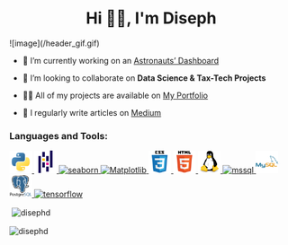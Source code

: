 <h1 align="center">Hi 🙋‍♀️, I'm Diseph </h1>
![image](/header_gif.gif)

- 🔭 I’m currently working on an [Astronauts’ Dashboard](https://github.com/DisephD/NASA-Intl-Space-Station-Project)

- 👯 I’m looking to collaborate on **Data Science & Tax-Tech Projects**

- 👨‍💻 All of my projects are available on [My Portfolio](datascienceportfol.io/DisephDumIgoni)

- 📝 I regularly write articles on [Medium](https://diseph.medium.com/)

<h3 align="left">Languages and Tools:</h3>
<p align="left"> <a href="https://www.python.org" target="_blank" rel="noreferrer"> <img src="https://raw.githubusercontent.com/devicons/devicon/master/icons/python/python-original.svg" alt="python" width="40" height="40"/> </a> <a href="https://pandas.pydata.org/" target="_blank" rel="noreferrer"> <img src="https://raw.githubusercontent.com/devicons/devicon/2ae2a900d2f041da66e950e4d48052658d850630/icons/pandas/pandas-original.svg" alt="pandas" width="40" height="40"/> </a> </a> <a href="https://seaborn.pydata.org/" target="_blank" rel="noreferrer"> <img src="https://seaborn.pydata.org/_images/logo-mark-lightbg.svg" alt="seaborn" width="40" height="40"/> </a> <a href="https://www.bing.com/ck/a?!&&p=2514fd462df7eb857a01548932d9f9f92f5735b78aee1983e0c03ae638807912JmltdHM9MTc0NzQ0MDAwMA&ptn=3&ver=2&hsh=4&fclid=3c11232a-9565-615c-2192-33e1947860b7&psq=matplotlib+logo&u=a1aHR0cHM6Ly9tYXRwbG90bGliLm9yZy9zdGFibGUvZ2FsbGVyeS9taXNjL2xvZ29zMi5odG1s&ntb=1" target="_blank" rel="noreferrer"> <img src="https://github.com/user-attachments/assets/19fad172-559e-481a-8668-b35bb82d5d32" alt="Matplotlib" width="40" height="40"/> </a> <a href="https://www.w3schools.com/css/" target="_blank" rel="noreferrer"> <img src="https://raw.githubusercontent.com/devicons/devicon/master/icons/css3/css3-original-wordmark.svg" alt="css3" width="40" height="40"/> </a> <a href="https://www.w3.org/html/" target="_blank" rel="noreferrer"> <img src="https://raw.githubusercontent.com/devicons/devicon/master/icons/html5/html5-original-wordmark.svg" alt="html5" width="40" height="40"/> </a> <a href="https://www.linux.org/" target="_blank" rel="noreferrer"> <img src="https://raw.githubusercontent.com/devicons/devicon/master/icons/linux/linux-original.svg" alt="linux" width="40" height="40"/> </a> <a href="https://www.microsoft.com/en-us/sql-server" target="_blank" rel="noreferrer"> <img src="https://www.svgrepo.com/show/303229/microsoft-sql-server-logo.svg" alt="mssql" width="40" height="40"/> </a> <a href="https://www.mysql.com/" target="_blank" rel="noreferrer"> <img src="https://raw.githubusercontent.com/devicons/devicon/master/icons/mysql/mysql-original-wordmark.svg" alt="mysql" width="40" height="40"/> </a> <a href="https://www.postgresql.org" target="_blank" rel="noreferrer"> <img src="https://raw.githubusercontent.com/devicons/devicon/master/icons/postgresql/postgresql-original-wordmark.svg" alt="postgresql" width="40" height="40"/> <a href="https://www.tensorflow.org" target="_blank" rel="noreferrer"> <img src="https://www.vectorlogo.zone/logos/tensorflow/tensorflow-icon.svg" alt="tensorflow" width="40" height="40"/> </a> </p>

<p>&nbsp;<img align="center" src="https://github-readme-stats.vercel.app/api?username=disephd&show_icons=true&locale=en" alt="disephd" /></p>

<p><img align="center" src="https://github-readme-streak-stats.herokuapp.com/?user=disephd&" alt="disephd" /></p>

<!---
DisephD/DisephD is a ✨ special ✨ repository because its `README.md` (this file) appears on your GitHub profile.
You can click the Preview link to take a look at your changes.
--->
